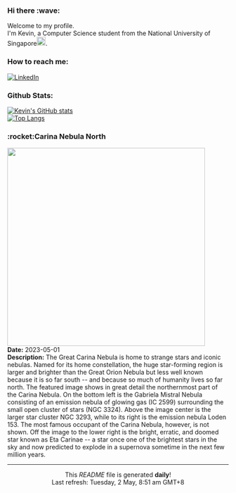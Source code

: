 <h3>Hi there :wave:</h3>

Welcome to my profile.   
I'm Kevin, a Computer Science student from the National University of Singapore<img src="https://img.icons8.com/color/96/000000/singapore-circular.png" width="20px"/>.</p>

<h3>How to reach me: </h3>
<a href="https://www.linkedin.com/in/kevin-foong/"><img alt="LinkedIn" src="https://img.shields.io/badge/linkedin-%230077B5.svg?&style=for-the-badge&logo=linkedin&logoColor=white" /></a> 

<h3>Github Stats: </h3> 

[![Kevin's GitHub stats](https://github-readme-stats.vercel.app/api?username=kevin9foong&theme=tokyonight)](https://github.com/anuraghazra/github-readme-stats) <br/>
[![Top Langs](https://github-readme-stats.vercel.app/api/top-langs/?username=kevin9foong&layout=compact&theme=tokyonight)](https://github.com/anuraghazra/github-readme-stats)

<h3>:rocket:Carina Nebula North</h3> 
<img width="450" src="https:&#x2F;&#x2F;apod.nasa.gov&#x2F;apod&#x2F;image&#x2F;2305&#x2F;CarNorth_Taylor_6179.jpg" /><br/>
<b>Date:</b> 2023-05-01<br/>
<b>Description:</b> The Great Carina Nebula is home to strange stars and iconic nebulas. Named for its home constellation, the huge star-forming region is larger and brighter than the Great Orion Nebula but less well known because it is so far south -- and because so much of humanity lives so far north.  The featured image shows in great detail the northernmost part of the Carina Nebula. On the bottom left is the Gabriela Mistral Nebula consisting of an emission nebula of glowing gas (IC 2599) surrounding the small open cluster of stars (NGC 3324). Above the image center is the larger star cluster NGC 3293, while to its right is the emission nebula Loden 153.  The most famous occupant of the Carina Nebula, however, is not shown. Off the image to the lower right is the bright, erratic, and doomed star known as Eta Carinae -- a star once one of the brightest stars in the sky and now predicted to explode in a supernova sometime in the next few million years.<br/>

------------
<p align="center">This <i>README</i> file is generated <b>daily</b>!</br>
Last refresh: Tuesday, 2 May, 8:51 am GMT+8<br />